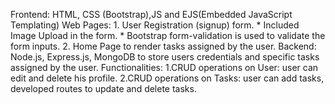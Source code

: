 Frontend: HTML, CSS (Bootstrap),JS and EJS(Embedded JavaScript Templating)
	Web Pages:
	 1. User Registration (signup) form.
      * Included Image Upload in the form.
	    * Bootstrap form-validation is used to validate the form inputs.
	 2. Home Page to render tasks assigned by the user.
Backend: Node.js, Express.js, MongoDB to store users credentials and specific tasks assigned by the user.
	Functionalities:
	1.CRUD operations on User: user can edit and delete his profile.
	2.CRUD operations on Tasks: user can add tasks, developed routes to update and delete tasks.